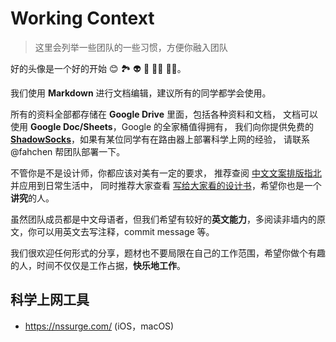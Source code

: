# Working Context

> 这里会列举一些团队的一些习惯，方便你融入团队

好的头像是一个好的开始 😊 🏞 👽 👤 👩‍💻 👨‍💻。

我们使用 **Markdown** 进行文档编辑，建议所有的同学都学会使用。

所有的资料全部都存储在 **Google Drive** 里面，包括各种资料和文档，
文档可以使用 **Google Doc/Sheets**，Google 的全家桶值得拥有，
我们向你提供免费的 [**ShadowSocks**](https://docs.google.com/document/d/1OJEn3qt1MLNX-qMg0Yhfue2vNdy37lC3jfzUOPZhLGM/edit?usp=sharing)，如果有某位同学有在路由器上部署科学上网的经验，
请联系 @fahchen 帮团队部署一下。

不管你是不是设计师，你都应该对美有一定的要求，
推荐查阅 [中文文案排版指北](https://github.com/sparanoid/chinese-copywriting-guidelines) 并应用到日常生活中，
同时推荐大家查看 [写给大家看的设计书](https://book.douban.com/subject/26664522/)，希望你也是一个**讲究**的人。

虽然团队成员都是中文母语者，但我们希望有较好的**英文能力**，多阅读非墙内的原文，你可以用英文去写注释，commit message 等。

我们很欢迎任何形式的分享，题材也不要局限在自己的工作范围，希望你做个有趣的人，时间不仅仅是工作占据，**快乐地工作**。


## 科学上网工具
- https://nssurge.com/ (iOS，macOS)
